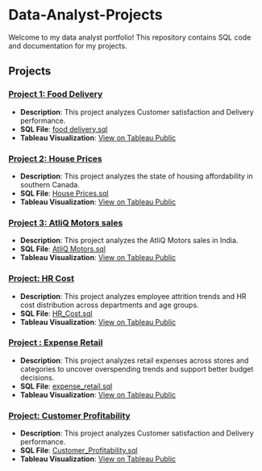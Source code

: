 # Data-Analyst-Projects

Welcome to my data analyst portfolio! This repository contains SQL code and documentation for my 
projects.

## Projects

### [Project 1: Food Delivery](project1/)
- **Description**: This project analyzes Customer satisfaction and Delivery performance.
- **SQL File**: [food delivery.sql](project1/food_delivery.sql)
- **Tableau Visualization**: [View on Tableau Public](https://public.tableau.com/app/profile/arya.rezvani/viz/FoodDeliveryDashboard_17382856202870/Dashboard1)

### [Project 2: House Prices](project2/)
- **Description**: This project analyzes the state of housing affordability in southern Canada.
- **SQL File**: [House Prices.sql](project2/house_prices.sql)
- **Tableau Visualization**: [View on Tableau Public]([https://public.tableau.com/...](https://public.tableau.com/app/profile/arya.rezvani/viz/houselisting/mapdashboard))

### [Project 3: AtliQ Motors sales](project3/)
- **Description**: This project analyzes the AtliQ Motors sales in India.
- **SQL File**: [AtliQ Motors.sql](project3/atliq_motors.sql)
- **Tableau Visualization**: [View on Tableau Public](https://public.tableau.com/app/profile/arya.rezvani/viz/AtliQMotors/Dashboard1)

### [Project: HR Cost](HR_Cost_Project/)
- **Description**: This project analyzes employee attrition trends and HR cost distribution across departments and age groups.
- **SQL File**: [HR_Cost.sql](https://github.com/Mohamad-Rezvani/Data-Analyst-Projects/blob/main/HR_Cost_Project/sql_queries.sql)
- **Tableau Visualization**: [View on Tableau Public](https://public.tableau.com/app/profile/arya.rezvani/viz/HRProject_17530470251710/Dashboard1)

### [Project : Expense Retail](expense_retail/)
- **Description**: This project analyzes retail expenses across stores and categories to uncover overspending trends and support better budget decisions.
- **SQL File**: [expense_retail.sql](expense_retail/expense_retail.sql)
- **Tableau Visualization**: [View on Tableau Public](https://public.tableau.com/app/profile/arya.rezvani/viz/expenseretail/Dashboard1)

### [Project: Customer Profitability](Customer_Profitability/)
- **Description**: This project analyzes Customer satisfaction and Delivery performance.
- **SQL File**: [Customer_Profitability.sql](Customer_Profitability/Customer_Profitability.sql)
- **Tableau Visualization**: [View on Tableau Public](https://public.tableau.com/app/profile/arya.rezvani/viz/customerprofitability_17542890049150/overview)
